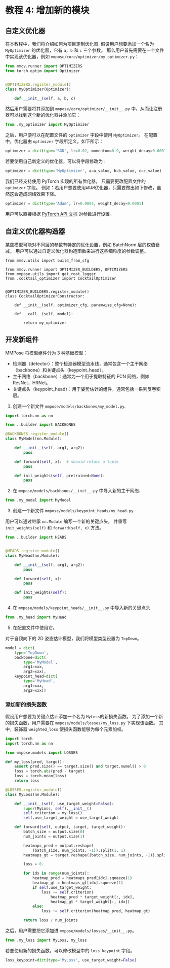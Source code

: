 # 教程 4: 增加新的模块

## 自定义优化器

在本教程中，我们将介绍如何为项目定制优化器.
假设用户想要添加一个名为 `MyOptimizer` 的优化器，它有 `a`，`b` 和 `c` 三个参数。
那么用户首先需要在一个文件中实现该优化器，例如 `mmpose/core/optimizer/my_optimizer.py`：

```python
from mmcv.runner import OPTIMIZERS
from torch.optim import Optimizer


@OPTIMIZERS.register_module()
class MyOptimizer(Optimizer):

    def __init__(self, a, b, c)

```

然后用户需要将其添加到 `mmpose/core/optimizer/__init__.py` 中，从而让注册器可以找到这个新的优化器并添加它：

```python
from .my_optimizer import MyOptimizer
```

之后，用户便可以在配置文件的 `optimizer` 字段中使用 `MyOptimizer`。
在配置中，优化器由 `optimizer` 字段所定义，如下所示：

```python
optimizer = dict(type='SGD', lr=0.02, momentum=0.9, weight_decay=0.0001)
```

若要使用自己新定义的优化器，可以将字段修改为：

```python
optimizer = dict(type='MyOptimizer', a=a_value, b=b_value, c=c_value)
```

我们已经支持使用 PyTorch 实现的所有优化器，
只需要更改配置文件的 `optimizer` 字段。
例如：若用户想要使用`ADAM`优化器，只需要做出如下修改，虽然这会造成网络效果下降。

```python
optimizer = dict(type='Adam', lr=0.0003, weight_decay=0.0001)
```

用户可以直接根据 [PyTorch API 文档](https://pytorch.org/docs/stable/optim.html?highlight=optim#module-torch.optim)
对参数进行设置。

## 自定义优化器构造器

某些模型可能对不同层的参数有特定的优化设置，例如 BatchNorm 层的权值衰减。
用户可以通过自定义优化器构造函数来进行这些细粒度的参数调整。

```
from mmcv.utils import build_from_cfg

from mmcv.runner import OPTIMIZER_BUILDERS, OPTIMIZERS
from mmpose.utils import get_root_logger
from .cocktail_optimizer import CocktailOptimizer


@OPTIMIZER_BUILDERS.register_module()
class CocktailOptimizerConstructor:

    def __init__(self, optimizer_cfg, paramwise_cfg=None):

    def __call__(self, model):

        return my_optimizer

```

## 开发新组件

MMPose 将模型组件分为 3 种基础模型：

- 检测器（detector）：整个检测器模型流水线，通常包含一个主干网络（backbone）和关键点头（keypoint_head）。
- 主干网络（backbone）：通常为一个用于提取特征的 FCN 网络，例如 ResNet，HRNet。
- 关键点头（keypoint_head）：用于姿势估计的组件，通常包括一系列反卷积层。

1. 创建一个新文件 `mmpose/models/backbones/my_model.py`.

```python
import torch.nn as nn

from ..builder import BACKBONES

@BACKBONES.register_module()
class MyModel(nn.Module):

    def __init__(self, arg1, arg2):
        pass

    def forward(self, x):  # should return a tuple
        pass

    def init_weights(self, pretrained=None):
        pass
```

2. 在 `mmpose/models/backbones/__init__.py` 中导入新的主干网络.

```python
from .my_model import MyModel
```

3. 创建一个新文件 `mmpose/models/keypoint_heads/my_head.py`.

用户可以通过继承 `nn.Module` 编写一个新的关键点头，
并重写 `init_weights(self)` 和 `forward(self, x)` 方法。

```python
from ..builder import HEADS


@HEADS.register_module()
class MyHead(nn.Module):

    def __init__(self, arg1, arg2):
        pass

    def forward(self, x):
        pass

    def init_weights(self):
        pass
```

4. 在 `mmpose/models/keypoint_heads/__init__.py` 中导入新的关键点头

```python
from .my_head import MyHead
```

5. 在配置文件中使用它。

对于自顶向下的 2D 姿态估计模型，我们将模型类型设置为 `TopDown`。

```python
model = dict(
    type='TopDown',
    backbone=dict(
        type='MyModel',
        arg1=xxx,
        arg2=xxx),
    keypoint_head=dict(
        type='MyHead',
        arg1=xxx,
        arg2=xxx))
```

### 添加新的损失函数

假设用户想要为关键点估计添加一个名为 `MyLoss`的新损失函数。
为了添加一个新的损失函数，用户需要在 `mmpose/models/losses/my_loss.py` 下实现该函数。
其中，装饰器 `weighted_loss` 使损失函数能够为每个元素加权。

```python
import torch
import torch.nn as nn

from mmpose.models import LOSSES

def my_loss(pred, target):
    assert pred.size() == target.size() and target.numel() > 0
    loss = torch.abs(pred - target)
    loss = torch.mean(loss)
    return loss

@LOSSES.register_module()
class MyLoss(nn.Module):

    def __init__(self, use_target_weight=False):
        super(MyLoss, self).__init__()
        self.criterion = my_loss()
        self.use_target_weight = use_target_weight

    def forward(self, output, target, target_weight):
        batch_size = output.size(0)
        num_joints = output.size(1)

        heatmaps_pred = output.reshape(
            (batch_size, num_joints, -1)).split(1, 1)
        heatmaps_gt = target.reshape((batch_size, num_joints, -1)).split(1, 1)

        loss = 0.

        for idx in range(num_joints):
            heatmap_pred = heatmaps_pred[idx].squeeze(1)
            heatmap_gt = heatmaps_gt[idx].squeeze(1)
            if self.use_target_weight:
                loss += self.criterion(
                    heatmap_pred * target_weight[:, idx],
                    heatmap_gt * target_weight[:, idx])
            else:
                loss += self.criterion(heatmap_pred, heatmap_gt)

        return loss / num_joints
```

之后，用户需要把它添加进 `mmpose/models/losses/__init__.py`。

```python
from .my_loss import MyLoss, my_loss

```

若要使用新的损失函数，可以修改模型中的 `loss_keypoint` 字段。

```python
loss_keypoint=dict(type='MyLoss', use_target_weight=False)
```
